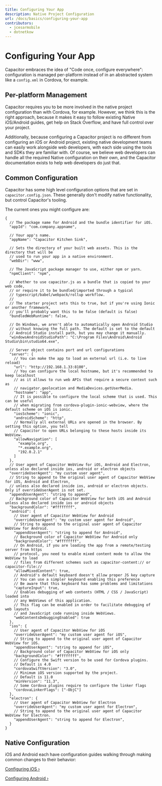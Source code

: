 ```yaml
---
title: Configuring Your App
description: Native Project Configuration
url: /docs/basics/configuring-your-app
contributors:
  - jcesarmobile
  - dotnetkow
---
```


# Configuring Your App

<p class="intro">Capacitor embraces the idea of "Code once, configure everywhere": configuration is
managed per-platform instead of in an abstracted system like a <code>config.xml</code> in Cordova, for example.</p>

## Per-platform Management

Capacitor requires you to be more involved in the native project configuration than with Cordova, for example. However,
we think this is the right approach, because it makes it easy to follow existing Native iOS/Android guides, get help on Stack Overflow, and have full control over your project.

Additionally, because configuring a Capacitor project is no different from configuring an iOS or Android project, existing native development teams can easily work alongside
web developers, with each side using the tools and SDKs they are familiar with. Of course, we believe web developers can handle all the required Native configuration on their own, and 
the Capacitor documentation exists to help web developers do just that.

## Common Configuration

Capacitor has some high level configuration options that are set in `capacitor.config.json`. These generally don't modify native functionality, but control Capacitor's tooling.

The current ones you might configure are:

```json5
{
  // The package name for Android and the bundle identifier for iOS.
  "appId": "com.company.appname",

  // Your app's name.
  "appName": "Capacitor Kitchen Sink",

  // Sets the directory of your built web assets. This is the directory that will be
  // used to run your app in a native environment.
  "webDir": "www",

  // The JavaScript package manager to use, either npm or yarn.
  "npmClient": "npm",

  // Whether to use capacitor.js as a bundle that is copied to your web code,
  // or require it to be bundled/imported through a typical
  // typescript/babel/webpack/rollup workflow.
  //
  // The starter project sets this to true, but if you're using Ionic or another framework,
  // you'll probably want this to be false (default is false)
  "bundledWebRuntime": false,

  // On Windows, we aren't able to automatically open Android Studio
  // without knowing the full path. The default is set to the default
  // Android Studio install path, but you may change it manually.
  "windowsAndroidStudioPath": "C:\Program Files\Android\Android Studio\bin\studio64.exe",

  // Server object contains port and url configurations 
  "server": {
    // You can make the app to load an external url (i.e. to live reload)
    "url": "http://192.168.1.33:8100",
    // You can configure the local hostname, but it's recommended to keep localhost
    // as it allows to run web APIs that require a secure context such as
    // navigator.geolocation and MediaDevices.getUserMedia.
    "hostname": "app",
    // It is possible to configure the local scheme that is used. This can be useful
    // when migrating from cordova-plugin-ionic-webview, where the default scheme on iOS is ionic.
    "iosScheme": "ionic",
    "androidScheme": "http",
    // Normally all external URLs are opened in the browser. By setting this option, you tell
    // Capacitor to open URLs belonging to these hosts inside its WebView.
    "allowNavigation": [
      "example.org",
      "*.example.org",
      "192.0.2.1"
    ]
  },
  // User agent of Capacitor WebView for iOS, Android and Electron, unless also declared inside ios, android or electron objects
  "overrideUserAgent": "my custom user agent",
  // String to append to the original user agent of Capacitor WebView for iOS, Android and Electron,
  // unless also declared inside ios, android or electron objects. Only if overrideUserAgent is not set.
  "appendUserAgent": "string to append",
  // Background color of Capacitor WebView for both iOS and Android unless also declared inside ios or android objects
  "backgroundColor": "#ffffffff",
  "android": {
    // User agent of Capacitor WebView for Android
    "overrideUserAgent": "my custom user agent for Android",
    // String to append to the original user agent of Capacitor WebView for Android.
    "appendUserAgent": "string to append for Android",
    // Background color of Capacitor WebView for Android only
    "backgroundColor": "#ffffffff",
    // On Android, if you are loading the app from a remote/testing server from https
    // protocol, you need to enable mixed content mode to allow the WebView to load
    // files from different schemes such as capacitor-content:// or capacitor-file://
    "allowMixedContent": true,
    // Android's default keyboard doesn't allow proper JS key capture
    // You can use a simpler keyboard enabling this preference
    // Be aware that this keyboard has some problems and limitations
    "captureInput": true,
    // Enables debugging of web contents (HTML / CSS / JavaScript) loaded into
    // any WebViews of this application.
    // This flag can be enabled in order to facilitate debugging of web layouts
    // and JavaScript code running inside WebViews.
    "webContentsDebuggingEnabled": true
  },
  "ios": {
    // User agent of Capacitor WebView for iOS
    "overrideUserAgent": "my custom user agent for iOS",
    // String to append to the original user agent of Capacitor WebView for iOS.
    "appendUserAgent": "string to append for iOS",
    // Background color of Capacitor WebView for iOS only
    "backgroundColor": "#ffffffff",
    // Configure the Swift version to be used for Cordova plugins.
    // Default is 4.0
    "cordovaSwiftVersion": "3.0",
    // Minimum iOS version supported by the project.
    // Default is 11.0
    "minVersion": "11.3",
    // Some Cordova plugins require to configure the linker flags
    "cordovaLinkerFlags": ["-ObjC"]
  },
  "electron": {
    // User agent of Capacitor WebView for Electron
    "overrideUserAgent": "my custom user agent for Electron",
    // String to append to the original user agent of Capacitor WebView for Electron.
    "appendUserAgent": "string to append for Electron",
  }
}
```

## Native Configuration

iOS and Android each have configuration guides walking through making common changes to their behavior:

[Configuring iOS &#8250;](/docs/ios/configuration)

[Configuring Android &#8250;](/docs/android/configuration)
